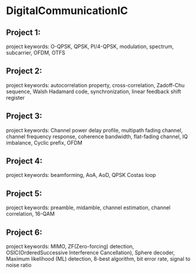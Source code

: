 # DigitalCommunicationIC

## Project 1:
project keywords: O-QPSK, QPSK, PI/4-QPSK, modulation, spectrum, subcarrier, OFDM, OTFS

## Project 2:
project keywords: autocorrelation property, cross-correlation, Zadoff-Chu sequence, Walsh Hadamard code, synchronization, linear feedback shift register

## Project 3:
project keywords: Channel power delay profile, multipath fading channel, channel frequency response, coherence bandwidth, flat-fading channel, IQ imbalance, Cyclic prefix, OFDM

## Project 4:
project keywords: beamforming, AoA, AoD, QPSK Costas loop

## Project 5:
project keywords: preamble, midamble, channel estimation, channel correlation, 16-QAM

## Project 6:
project keywords: MIMO, ZF(Zero-forcing) detection, OSIC(OrderedSuccessive Interference Cancellation), Sphere decoder, Maximum likelihood (ML) detection, 8-best algorithm, bit error rate, signal to noise ratio
